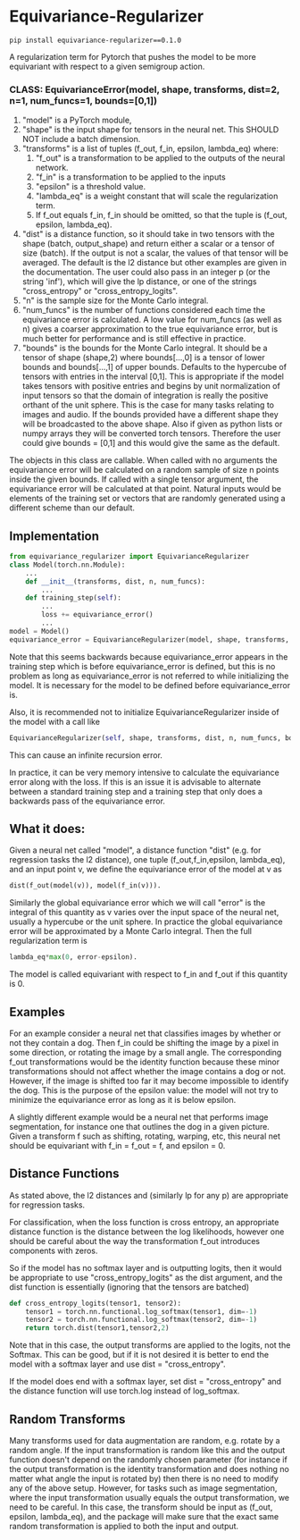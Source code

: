 # Equivariance-Regularizer
~~~
pip install equivariance-regularizer==0.1.0
~~~
A regularization term for Pytorch that pushes the model to be more equivariant with respect to a given semigroup action. 

### CLASS: EquivarianceError(model, shape, transforms, dist=2, n=1, num_funcs=1, bounds=[0,1])
1. "model" is a PyTorch module, 
2. "shape" is the input shape for tensors in the neural net. This SHOULD NOT include a batch dimension.
3. "transforms" is a list of tuples (f_out, f_in, epsilon, lambda_eq) where:
    1. "f_out" is a transformation to be applied to the outputs of the neural network.
    2. "f_in" is a transformation to be applied to the inputs
    3. "epsilon" is a threshold value.
    4. "lambda_eq" is a weight constant that will scale the regularization term. 
    5. If f_out equals f_in, f_in should be omitted, so that the tuple is (f_out, epsilon, lambda_eq).
4. "dist" is a distance function, so it should take in two tensors with the shape (batch, output_shape) and return either a scalar or a tensor of size (batch). If the output is not a scalar, the values of that tensor will be averaged.  The default is the l2 distance but other examples are given in the documentation.
The user could also pass in an integer p (or the string 'inf'), which will give the lp distance, or one of the strings "cross_entropy" or "cross_entropy_logits".
5. "n" is the sample size for the Monte Carlo integral.
6. "num_funcs" is the number of functions considered each time the equivariance error is calculated. A low value for num_funcs (as well as n) gives a coarser approximation to the true equivariance error, but is much better for performance and is still effective in practice.
7. "bounds" is the bounds for the Monte Carlo integral. It should be a tensor of shape (shape,2) where bounds[...,0] is a tensor of lower bounds and bounds[...,1] of upper bounds. Defaults to the hypercube of tensors with entries in the interval [0,1]. This is appropriate if the model takes tensors with positive entries and begins by unit normalization of input tensors so that the domain of integration is really the positive orthant of the unit sphere. This is the case for many tasks relating to images and audio. 
If the bounds provided have a different shape they will be broadcasted to the above shape. Also if given as python lists or numpy arrays they will be converted torch tensors. Therefore the user could give bounds = [0,1] and this would give the same as the default.

The objects in this class are callable. When called with no arguments the equivariance error will be calculated on a random sample of size n points inside the given bounds. If called with a single tensor argument, the equivariance error will be calculated at that point. Natural inputs would be elements of the training set or vectors that are randomly generated using a different scheme than our default. 

## Implementation
~~~python
from equivariance_regularizer import EquivarianceRegularizer
class Model(torch.nn.Module):
    ...
    def __init__(transforms, dist, n, num_funcs):
        ...
    def training_step(self):
        ...
        loss += equivariance_error()
        ...
model = Model()
equivariance_error = EquivarianceRegularizer(model, shape, transforms, dist, n, num_funcs, bounds)
~~~

Note that this seems backwards because equivariance_error appears in the training step which is before equivariance_error is defined, but this is no problem as long as equivariance_error is not referred to while initializing the model. It is necessary for the model to be defined before equivariance_error is.

Also, it is recommended not to initialize EquivarianceRegularizer inside of the model with a call like 
~~~python
EquivarianceRegularizer(self, shape, transforms, dist, n, num_funcs, bounds)
~~~
This can cause an infinite recursion error.

In practice, it can be very memory intensive to calculate the equivariance error along with the loss. If this is an issue it is advisable to alternate between a standard training step and a training step that only does a backwards pass of the equivariance error.

## What it does:

Given a neural net called "model", a distance function "dist" (e.g. for regression tasks the l2 distance), one tuple (f_out,f_in,epsilon, lambda_eq), and an input point v, we define the equivariance error of the model at v as 

~~~python
dist(f_out(model(v)), model(f_in(v))). 
~~~

Similarly the global equivariance error which we will call "error" is the integral of this quantity as v varies over the input space of the neural net, usually a hypercube or the unit sphere. In practice the global equivariance error will be approximated by a Monte Carlo integral. Then the full regularization term is 

~~~python
lambda_eq*max(0, error-epsilon).
~~~

The model is called equivariant with respect to f_in and f_out if this quantity is 0.

## Examples

For an example consider a neural net that classifies images by whether or not they contain a dog. Then f_in could be shifting the image by a pixel in some direction, or rotating the image by a small angle. The corresponding f_out transformations would be the identity function because these minor transformations should not affect whether the image contains a dog or not. However, if the image is shifted too far it may become impossible to identify the dog. This is the purpose of the epsilon value: the model will not try to minimize the equivariance error as long as it is below epsilon.

A slightly different example would be a neural net that performs image segmentation, for instance one that outlines the dog in a given picture. Given a transform f such as shifting, rotating, warping, etc, this neural net should be equivariant with f_in = f_out = f, and epsilon = 0.

## Distance Functions
As stated above, the l2 distances and (similarly lp for any p) are appropriate for regression tasks. 

For classification, when the loss function is cross entropy, an appropriate distance function is the distance between the log likelihoods, however one should be careful about the way the transformation f_out introduces components with zeros. 

So if the model has no softmax layer and is outputting logits, then it would be appropriate to use "cross_entropy_logits" as the dist argument, and the dist function is essentially (ignoring that the tensors are batched)

~~~python
def cross_entropy_logits(tensor1, tensor2):
    tensor1 = torch.nn.functional.log_softmax(tensor1, dim=-1)
    tensor2 = torch.nn.functional.log_softmax(tensor2, dim=-1)
    return torch.dist(tensor1,tensor2,2)
~~~
Note that in this case, the output transforms are applied to the logits, not the Softmax. This can be good, but if it is not desired it is better to end the model with a softmax layer and use dist = "cross_entropy".

If the model does end with a softmax layer, set dist = "cross_entropy" and the distance function will use torch.log instead of log_softmax.

## Random Transforms

Many transforms used for data augmentation are random, e.g. rotate by a random angle. If the input transformation is random like this and the output function doesn't depend on the randomly chosen parameter (for instance if the output transformation is the identity transformation and does nothing no matter what angle the input is rotated by) then there is no need to modify any of the above setup. However, for tasks such as image segmentation, where the input transformation usually equals the output transformation, we need to be careful. In this case, the transform should be input as (f_out, epsilon, lambda_eq), and the package will make sure that the exact same random transformation is applied to both the input and output.




